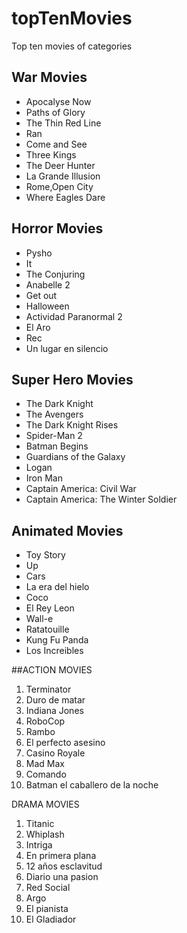 # topTenMovies
Top ten movies of categories

## War Movies
- Apocalyse Now
- Paths of Glory
- The Thin Red Line
- Ran
- Come and See
- Three Kings
- The Deer Hunter
- La Grande Illusion
- Rome,Open City
- Where Eagles Dare

## Horror Movies
- Pysho
- It
- The Conjuring
- Anabelle 2
- Get out
- Halloween
- Actividad Paranormal 2
- El Aro
- Rec
- Un lugar en silencio

## Super Hero Movies
- The Dark Knight
- The Avengers
- The Dark Knight Rises
- Spider-Man 2
- Batman Begins
- Guardians of the Galaxy
- Logan 
- Iron Man
- Captain America: Civil War
- Captain America: The Winter Soldier 

## Animated Movies
- Toy Story
- Up
- Cars
- La era del hielo
- Coco
- El Rey Leon
- Wall-e
- Ratatouille
- Kung Fu Panda
- Los Increibles

##ACTION  MOVIES

1. Terminator
2. Duro de matar
3. Indiana Jones
4. RoboCop
5. Rambo
6. El perfecto asesino
7. Casino Royale
8. Mad Max
9. Comando
10. Batman el caballero de la noche


DRAMA MOVIES
1. Titanic
2. Whiplash
3. Intriga
4. En primera plana
5. 12 años esclavitud
6. Diario una pasion
7. Red Social
8. Argo
9. El pianista
10. El Gladiador
